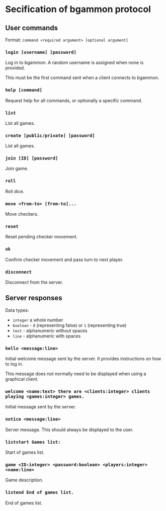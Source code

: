 # Secification of bgammon protocol

## User commands

Format: `command <required argument> [optional argument]`

### `login [username] [password]`

Log in to bgammon. A random username is assigned when none is provided.

This must be the first command sent when a client connects to bgammon.

### `help [command]`

Request help for all commands, or optionally a specific command.

### `list`

List all games.

### `create [public/private] [password]`

List all games.

### `join [ID] [password]`

Join game.

### `roll`

Roll dice.

### `move <from-to> [from-to]...`

Move checkers.

### `reset`

Reset pending checker movement.

### `ok`

Confirm checker movement and pass turn to next player.

### `disconnect`

Disconnect from the server.

## Server responses

Data types:

- `integer` a whole number
- `boolean` - `0` (representing false) or `1` (representing true)
- `text` - alphanumeric without spaces
- `line` - alphanumeric with spaces

### `hello <message:line>`

Initial welcome message sent by the server. It provides instructions on how to log in.

This message does not normally need to be displayed when using a graphical client.

### `welcome <name:text> there are <clients:integer> clients playing <games:integer> games.`

Initial message sent by the server.

### `notice <message:line>`

Server message. This should always be displayed to the user.

### `liststart Games list:`

Start of games list.

### `game <ID:integer> <password:boolean> <players:integer> <name:line>`

Game description.

### `listend End of games list.`

End of games list.